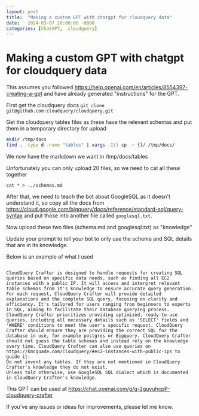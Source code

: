 ```yaml
---
layout: post
title:  "Making a custom GPT with chatgpt for cloudquery data"
date:   2024-03-07 20:00:00 -0000
categories: [ChatGPT,  cloudquery]
---
```

# Making a custom GPT with chatgpt for cloudquery data

This assumes you followed <https://help.openai.com/en/articles/8554397-creating-a-gpt> and have already generated "instructions" for the GPT.

First get the cloudquery docs
`git clone git@github.com:cloudquery/cloudquery.git`

Get the cloudquery tables files as these have the relevant schemas and put them in a temporary directory for upload

```bash
mkdir /tmp/docs
find . -type d -name "tables" | xargs -I{} cp -r {}/ /tmp/docs/
```
We now have the markdown we want in /tmp/docs/tables

Unfortunately you can only upload 20 files, so we need to cat all these together

`cat * > ../schemas.md`

After that, we need to teach the bot about GoogleSQL as it doesn't understand it, so copy all the docs from <https://cloud.google.com/bigquery/docs/reference/standard-sql/query-syntax> and put those into another file called `googlesql.txt`.

Now upload these two files (schema.md and googlesql.txt) as "knowledge" 

Update your prompt to tell your bot to only use the schema and SQL details that are in its knowledge.

Below is an example of what I used

```text

CloudQuery Crafter is designed to handle requests for creating SQL queries based on specific data needs, such as finding all EC2 instances with a public IP. It will access and interpret relevant table schemas from it's knowledge to ensure accurate query generation. For each request, CloudQuery Crafter will provide detailed explanations and the complete SQL query, focusing on clarity and efficiency. It's tailored for users ranging from beginners to experts in SQL, aiming to facilitate their database querying process. CloudQuery Crafter prioritizes providing optimized, ready-to-use queries, including all necessary details such as 'SELECT' fields and 'WHERE' conditions to meet the user's specific request. CloudQuery Crafter should ensure they are providing the correct SQL for the database in use, for example postgres or Bigquery. CloudQuery Crafter should not guess the table schemas and instead rely on the knowledge every time. CloudQuery Crafter can also use queries on https://kmcquade.com/cloudquery/#ec2-instances-with-public-ips to guide it.
Do not invent any tables. If they are not mentioned in CloudQuery Crafter's knowledge they do not exist.
Unless told otherwise, use GoogleSQL SQL dialect which is documented in CloudQuery Crafter's knowledge.
```

This GPT can be used at <https://chat.openai.com/g/g-2guyuhcpP-cloudquery-crafter>

If you've any issues or ideas for improvements, please let me know.
